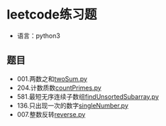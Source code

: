 # leetcode练习题
- 语言：python3

## 题目
- 001.两数之和[twoSum.py](https://github.com/FlyingFishPeng/leetcode/blob/master/twoSum.py)
- 204.计数质数[countPrimes.py](https://github.com/FlyingFishPeng/leetcode/blob/master/countPrimes.py)
- 581.最短无序连续子数组[findUnsortedSubarray.py](https://github.com/FlyingFishPeng/leetcode/blob/master/findUnsortedSubarray.py)
- 136.只出现一次的数字[singleNumber.py](https://github.com/FlyingFishPeng/leetcode/blob/master/singleNumber.py)
- 007.整数反转[reverse.py](https://github.com/FlyingFishPeng/leetcode/blob/master/reverse.py)
